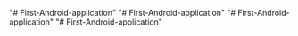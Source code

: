 "# First-Android-application" 
"# First-Android-application" 
"# First-Android-application" 
"# First-Android-application" 

